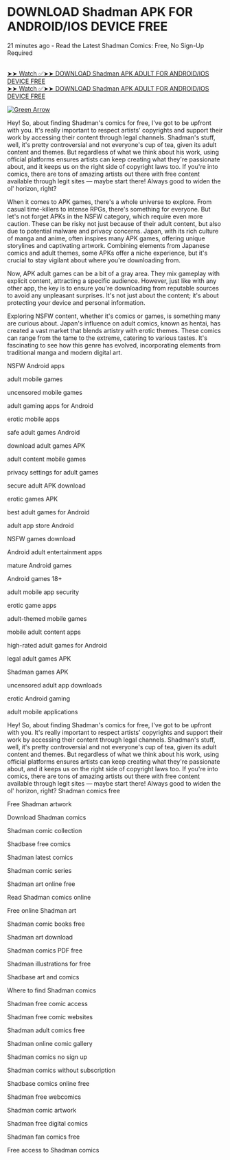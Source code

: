 <h1> DOWNLOAD Shadman APK FOR ANDROID/IOS DEVICE FREE </h1>
21 minutes ago - Read the Latest Shadman Comics: Free, No Sign-Up Required <br> <br>

[➤➤ Watch ✅➤➤ DOWNLOAD Shadman APK ADULT  FOR ANDROID/IOS DEVICE FREE ](https://www.apkz.one) <br>
[➤➤ Watch ✅➤➤ DOWNLOAD Shadman APK ADULT  FOR ANDROID/IOS DEVICE FREE ](https://www.apkz.one)

 <a href="www.APKZ.one">
                <img src="https://pbs.twimg.com/media/EeLi2qgWsAM7dUy.jpg:large" alt="Green Arrow"> </a>



Hey! So, about finding Shadman's comics for free, I've got to be upfront with you. It's really important to respect artists' copyrights and support their work by accessing their content through legal channels. Shadman's stuff, well, it's pretty controversial and not everyone's cup of tea, given its adult content and themes. But regardless of what we think about his work, using official platforms ensures artists can keep creating what they're passionate about, and it keeps us on the right side of copyright laws too. If you're into comics, there are tons of amazing artists out there with free content available through legit sites — maybe start there! Always good to widen the ol' horizon, right?

When it comes to APK games, there's a whole universe to explore. From casual time-killers to intense RPGs, there's something for everyone. But let's not forget APKs in the NSFW category, which require even more caution. These can be risky not just because of their adult content, but also due to potential malware and privacy concerns. Japan, with its rich culture of manga and anime, often inspires many APK games, offering unique storylines and captivating artwork. Combining elements from Japanese comics and adult themes, some APKs offer a niche experience, but it's crucial to stay vigilant about where you're downloading from.

Now, APK adult games can be a bit of a gray area. They mix gameplay with explicit content, attracting a specific audience. However, just like with any other app, the key is to ensure you're downloading from reputable sources to avoid any unpleasant surprises. It's not just about the content; it's about protecting your device and personal information.

Exploring NSFW content, whether it's comics or games, is something many are curious about. Japan's influence on adult comics, known as hentai, has created a vast market that blends artistry with erotic themes. These comics can range from the tame to the extreme, catering to various tastes. It's fascinating to see how this genre has evolved, incorporating elements from traditional manga and modern digital art.

NSFW Android apps

adult mobile games

uncensored mobile games

adult gaming apps for Android

erotic mobile apps

safe adult games Android

download adult games APK

adult content mobile games

privacy settings for adult games

secure adult APK download

erotic games APK

best adult games for Android

adult app store Android

NSFW games download

Android adult entertainment apps

mature Android games

Android games 18+

adult mobile app security

erotic game apps

adult-themed mobile games

mobile adult content apps

high-rated adult games for Android

legal adult games APK

Shadman games APK

uncensored adult app downloads

erotic Android gaming

adult mobile applications

Hey! So, about finding Shadman's comics for free, I've got to be upfront with you. It's really important to respect artists' copyrights and support their work by accessing their content through legal channels. Shadman's stuff, well, it's pretty controversial and not everyone's cup of tea, given its adult content and themes. But regardless of what we think about his work, using official platforms ensures artists can keep creating what they're passionate about, and it keeps us on the right side of copyright laws too. If you're into comics, there are tons of amazing artists out there with free content available through legit sites — maybe start there! Always good to widen the ol' horizon, right?
Shadman comics free



Free Shadman artwork

Download Shadman comics

Shadman comic collection

Shadbase free comics

Shadman latest comics

Shadman comic series

Shadman art online free

Read Shadman comics online

Free online Shadman art

Shadman comic books free

Shadman art download

Shadman comics PDF free

Shadman illustrations for free

Shadbase art and comics

Where to find Shadman comics

Shadman free comic access

Shadman free comic websites

Shadman adult comics free

Shadman online comic gallery

Shadman comics no sign up

Shadman comics without subscription

Shadbase comics online free

Shadman free webcomics

Shadman comic artwork

Shadman free digital comics

Shadman fan comics free

Free access to Shadman comics
